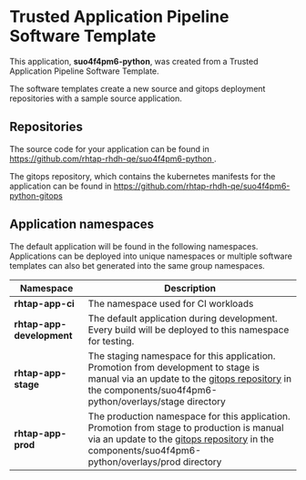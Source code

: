 # Trusted Application Pipeline Software Template

This application, **suo4f4pm6-python**, was created from a Trusted Application Pipeline Software Template.

The software templates create a new source and gitops deployment repositories with a sample source application. 

## Repositories

The source code for your application can be found in [https://github.com/rhtap-rhdh-qe/suo4f4pm6-python ](https://github.com/rhtap-rhdh-qe/suo4f4pm6-python ).
 
The gitops repository, which contains the kubernetes manifests for the application can be found in 
[https://github.com/rhtap-rhdh-qe/suo4f4pm6-python-gitops ](https://github.com/rhtap-rhdh-qe/suo4f4pm6-python-gitops ) 

## Application namespaces 

The default application will be found in the following namespaces. Applications can be deployed into unique namespaces or multiple software templates can also bet generated into the same group namespaces.  

|  Namespace   |  Description   |  
| -------- | -------- |
| **rhtap-app-ci** | The namespace used for CI workloads |
| **rhtap-app-development** | The default application during development. Every build will be deployed to this namespace for testing. |
| **rhtap-app-stage** | The staging namespace for this application. Promotion from development to stage is manual via an update to the [gitops repository](https://github.com/rhtap-rhdh-qe/suo4f4pm6-python-gitops ) in the components/suo4f4pm6-python/overlays/stage directory |
| **rhtap-app-prod** | The production namespace for this application. Promotion from stage to production is manual via an update to the [gitops repository](https://github.com/rhtap-rhdh-qe/suo4f4pm6-python-gitops ) in the components/suo4f4pm6-python/overlays/prod directory |